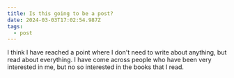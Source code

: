 ```yaml
---
title: Is this going to be a post?
date: 2024-03-03T17:02:54.987Z
tags:
  - post
---
```

I think I have reached a point where I don't need to write about anything, but read about everything. I have come across people who have been very interested in me, but no so interested in the books that I read.
